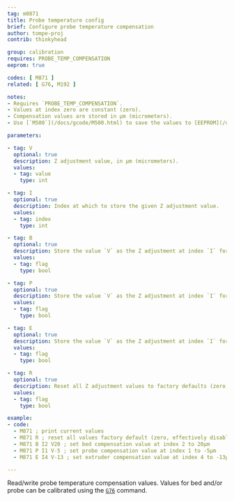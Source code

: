 ```yaml
---
tag: m0871
title: Probe temperature config
brief: Configure probe temperature compensation
author: tompe-proj
contrib: thinkyhead

group: calibration
requires: PROBE_TEMP_COMPENSATION
eeprom: true

codes: [ M871 ]
related: [ G76, M192 ]

notes:
- Requires `PROBE_TEMP_COMPENSATION`.
- Values at index zero are constant (zero).
- Compensation values are stored in µm (micrometers).
- Use [`M500`](/docs/gcode/M500.html) to save the values to [EEPROM](/docs/features/eeprom.html).

parameters:

- tag: V
  optional: true
  description: Z adjustment value, in µm (micrometers).
  values:
  - tag: value
    type: int

- tag: I
  optional: true
  description: Index at which to store the given Z adjustment value.
  values:
  - tag: index
    type: int

- tag: B
  optional: true
  description: Store the value `V` as the Z adjustment at index `I` for the Bed.
  values:
  - tag: flag
    type: bool

- tag: P
  optional: true
  description: Store the value `V` as the Z adjustment at index `I` for the Probe.
  values:
  - tag: flag
    type: bool

- tag: E
  optional: true
  description: Store the value `V` as the Z adjustment at index `I` for the Extruder.
  values:
  - tag: flag
    type: bool

- tag: R
  optional: true
  description: Reset all Z adjustment values to factory defaults (zero).
  values:
  - tag: flag
    type: bool

example:
- code:
  - M871 ; print current values
  - M871 R ; reset all values factory default (zero, effectively disabling compensation)
  - M871 B I2 V20 ; set bed compensation value at index 2 to 20µm
  - M871 P I1 V-5 ; set probe compensation value at index 1 to -5µm
  - M871 E I4 V-13 ; set extruder compensation value at index 4 to -13µm

---
```


Read/write probe temperature compensation values. Values for bed and/or probe can be calibrated using the [`G76`](/docs/gcode/G076.html) command.

